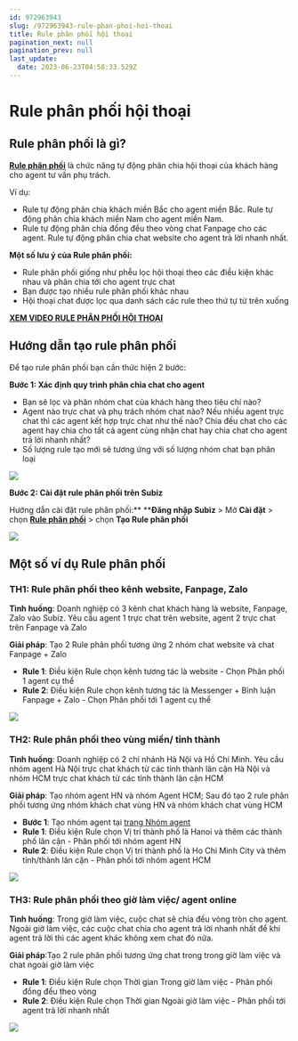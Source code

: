 ```yaml
---
id: 972963943
slug: /972963943-rule-phan-phoi-hoi-thoai
title: Rule phân phối hội thoại
pagination_next: null
pagination_prev: null
last_update:
  date: 2023-06-23T04:58:33.529Z
---
```


# Rule phân phối hội thoại

## Rule phân phối là gì?




**[Rule phân phối](https://app.subiz.com.vn/settings/rule-setting)** là chức năng tự động phân chia hội thoại của khách hàng cho agent tư vấn phụ trách.



Ví dụ: 

- Rule tự động phân chia khách miền Bắc cho agent miền Bắc. Rule tự động phân chia khách miền Nam cho agent miền Nam.
- Rule tự động phân chia đồng đều theo vòng chat Fanpage cho các agent. Rule tự động phân chia chat website cho agent trả lời nhanh nhất.



**Một số lưu ý của Rule phân phối:**

- Rule phân phối giống như phễu lọc hội thoại theo các điều kiện khác nhau và phân chia tới cho agent trực chat
- Bạn được tạo nhiều rule phân phối khác nhau
- Hội thoại chat được lọc qua danh sách các rule theo thứ tự từ trên xuống



**[XEM VIDEO RULE PHÂN PHỐI HỘI THOẠI](https://www.youtube.com/watch?v=58QX5R6Z0pc&t=2s)**
## Hướng dẫn tạo rule phân phối


Để tạo rule phân phối bạn cần thức hiện 2 bước:



**Bước 1: Xác định quy trình phân chia chat cho agent**

- Bạn sẽ lọc và phân nhóm chat của khách hàng theo tiêu chí nào?
- Agent nào trực chat và phụ trách nhóm chat nào? Nếu nhiều agent trực chat thì các agent kết hợp trực chat như thế nào? Chia đều chat cho các agent hay chia cho tất cả agent cùng nhận chat hay chia chat cho agent trả lời nhanh nhất?
- Số lượng rule tạo mới sẽ tương ứng với số lượng nhóm chat bạn phân loại


![](https://vcdn.subiz-cdn.com/file/firryhedrzkeddesnbzd_acpxkgumifuoofoosble)




**Bước 2: Cài đặt rule phân phối trên Subiz**

Hướng dẫn cài đặt rule phân phối:** ****Đăng nhập Subiz** > Mở **Cài đặt** > chọn **[Rule phân phối](https://app.subiz.com.vn/settings/rule-setting)** > chọn **Tạo Rule phân phối**


![](https://vcdn.subiz-cdn.com/file/firryhedwaewfzuwskoc_acpxkgumifuoofoosble)

## Một số ví dụ Rule phân phối

### TH1: Rule phân phối theo kênh website, Fanpage, Zalo




**Tình huống**: Doanh nghiệp có 3 kênh chat khách hàng là website, Fanpage, Zalo vào Subiz. Yêu cầu agent 1 trực chat trên website, agent 2 trực chat trên Fanpage và Zalo



**Giải pháp**: Tạo 2 Rule phân phối tương ứng 2 nhóm chat website và chat Fanpage + Zalo

- **Rule 1**: Điều kiện Rule chọn kênh tương tác là website - Chọn Phân phối 1 agent cụ thể
- **Rule 2**: Điều kiện Rule chọn kênh tương tác là Messenger + Bình luận Fanpage + Zalo - Chọn Phân phối tới 1 agent cụ thể




![](https://vcdn.subiz-cdn.com/file/firryhedzcvhkouvmmvk_acpxkgumifuoofoosble)

### TH2: Rule phân phối theo vùng miền/ tỉnh thành




**Tình huống**: Doanh nghiệp có 2 chi nhánh Hà Nội và Hồ Chí Minh. Yêu cầu nhóm agent Hà Nội trực chat khách từ các tỉnh thành lân cận Hà Nội và nhóm HCM trực chat khách từ các tỉnh thành lân cận HCM



**Giải pháp**: Tạo nhóm agent HN và nhóm Agent HCM; Sau đó tạo 2 rule phân phối tương ứng nhóm khách chat vùng HN và nhóm khách chat vùng HCM

- **Bước 1**: Tạo nhóm agent tại [trang Nhóm agent](https://app.subiz.com.vn/settings/agents-group)
- **Rule 1**: Điều kiện Rule chọn Vị trí thành phố là Hanoi và thêm các thành phố lân cận - Phân phối tới nhóm agent HN
- **Rule 2**: Điều kiện Rule chọn Vị trí thành phố là Ho Chi Minh City và thêm tỉnh/thành lân cận - Phân phối tới nhóm agent HCM


![](https://vcdn.subiz-cdn.com/file/firryheecwdwfheazuio_acpxkgumifuoofoosble)

### TH3: Rule phân phối theo giờ làm việc/ agent online


**Tình huống**: Trong giờ làm việc, cuộc chat sẽ chia đều vòng tròn cho agent. Ngoài giờ làm việc, các cuộc chat chia cho agent trả lời nhanh nhất để khi agent trả lời thì các agent khác không xem chat đó nữa.



**Giải pháp**:Tạo 2 rule phân phối tương ứng chat trong trong giờ làm việc và chat ngoài giờ làm việc

- **Rule 1**: Điều kiện Rule chọn Thời gian Trong giờ làm việc - Phân phối đồng đều theo vòng
- **Rule 2**: Điều kiện Rule chọn Thời gian Ngoài giờ làm việc - Phân phối tới agent trả lời nhanh nhất


![](https://vcdn.subiz-cdn.com/file/firryheegitlzweaklaq_acpxkgumifuoofoosble)
